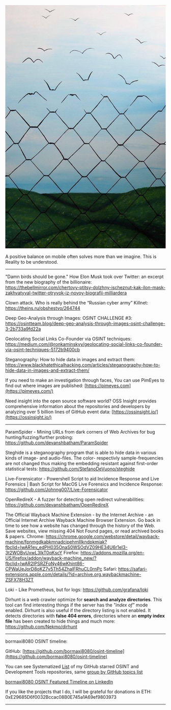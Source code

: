 ![alt text](img/23.jpg)

A positive balance on mobile often solves more than we imagine. This is Reality to be understood.

----

"Damn birds should be gone." How Elon Musk took over Twitter: an excerpt from the new biography of the billionaire: https://thebellmirror.com/chertovy-ptitsy-dolzhny-ischeznut-kak-ilon-mask-zakhvatyval-twitter-otryvok-iz-novoy-biografii-milliardera

Clown attack. Who is really behind the “Russian cyber army” Killnet: https://theins.ru/obshestvo/264744

Deep Geo-Analysis through Images: OSINT CHALLENGE #3: https://osintteam.blog/deep-geo-analysis-through-images-osint-challenge-3-2b733a9fd22a

Geolocating Social Links Co-Founder via OSINT techniques: https://medium.com/@ronkaminskyy/geolocating-social-links-co-founder-via-osint-techniques-5172b9400cb

Steganography: How to hide data in images and extract them: https://www.blackhatethicalhacking.com/articles/steganography-how-to-hide-data-in-images-and-extract-them/

If you need to make an investigation through faces, You can use PimEyes to find out where images are published: [https://pimeyes.com](https://pimeyes.com/)

Need insight into the open source software world? OSS Insight provides comprehensive information about the repositories and developers by analyzing over 5 billion lines of GitHub event data: [https://ossinsight.io/](https://ossinsight.io/)

----

ParamSpider - Mining URLs from dark corners of Web Archives for bug hunting/fuzzing/further probing: https://github.com/devanshbatham/ParamSpider

Steghide is a steganography program that is able to hide data in various kinds
of image- and audio-files. The color- respectivly sample-frequencies are not
changed thus making the embedding resistant against first-order statistical
tests: https://github.com/StefanoDeVuono/steghide

Live-Forensicator - Powershell Script to aid Incidence Response and Live Forensics | Bash Script for MacOS Live Forensics and Incidence Response: https://github.com/Johnng007/Live-Forensicator

OpenRedireX - A fuzzer for detecting open redirect vulnerabilities: https://github.com/devanshbatham/OpenRedireX

The Official Wayback Machine Extension - by the Internet Archive - an Official Internet Archive Wayback Machine Browser Extension. Go back in time to see how a website has changed through the history of the Web. Save websites, view missing 404 Not Found pages, or read archived books & papers.
Chrome: https://chrome.google.com/webstore/detail/wayback-machine/fpnmgdkabkmnadcjpehmlllkndpkmiak?fbclid=IwAR1ev_edPH035OnaS0WSOdVZ09HE34U6r1eI3-3t2WOBvUxwL3IkT0qKscY
Firefox: https://addons.mozilla.org/en-US/firefox/addon/wayback-machine_new/?fbclid=IwAR2lPSRZFoNy46wKhint86-CPWaUeJorD8oKZ7v5Th54ZhalFRhuCL0rnPc
Safari: https://safari-extensions.apple.com/details/?id=archive.org.waybackmachine-ZSFX78H3ZT

Loki - Like Prometheus, but for logs: https://github.com/grafana/loki

Dirhunt is a web crawler optimize for **search and analyze directories**. This tool can find interesting things if the server has the _"index of"_ mode enabled. Dirhunt is also useful if the directory listing is not enabled. It detects directories with **false 404 errors**, directories where an **empty index file** has been created to hide things and much more: https://github.com/Nekmo/dirhunt

----

bormaxi8080 OSINT timeline:

GitHub: [https://github.com/bormaxi8080/osint-timeline](https://github.com/bormaxi8080/osint-timeline)

You can see Systematized [List](https://github.com/bormaxi8080/github-starred-repos-builder/blob/main/starred_repos.md) of my GitHub starred OSINT and Development Tools repositories, same [group by GitHub topics list](https://github.com/bormaxi8080/starred)

[bormaxi8080 OSINT Featured Timeline on LinkedIn](https://www.linkedin.com/in/osintech/details/featured/)

If you like the projects that I do, I will be grateful for donations in ETH: 0xE29685D6f0032Bccac08B0E745a1A69ef9803973

----
